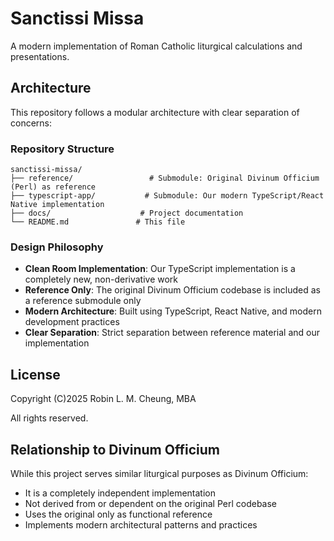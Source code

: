 # Sanctissi Missa

A modern implementation of Roman Catholic liturgical calculations and presentations.

## Architecture

This repository follows a modular architecture with clear separation of concerns:

### Repository Structure

```
sanctissi-missa/
├── reference/                 # Submodule: Original Divinum Officium (Perl) as reference
├── typescript-app/           # Submodule: Our modern TypeScript/React Native implementation
├── docs/                    # Project documentation
└── README.md               # This file
```

### Design Philosophy

- **Clean Room Implementation**: Our TypeScript implementation is a completely new, non-derivative work
- **Reference Only**: The original Divinum Officium codebase is included as a reference submodule only
- **Modern Architecture**: Built using TypeScript, React Native, and modern development practices
- **Clear Separation**: Strict separation between reference material and our implementation

## License

Copyright (C)2025 Robin L. M. Cheung, MBA

All rights reserved.

## Relationship to Divinum Officium

While this project serves similar liturgical purposes as Divinum Officium:
- It is a completely independent implementation
- Not derived from or dependent on the original Perl codebase
- Uses the original only as functional reference
- Implements modern architectural patterns and practices